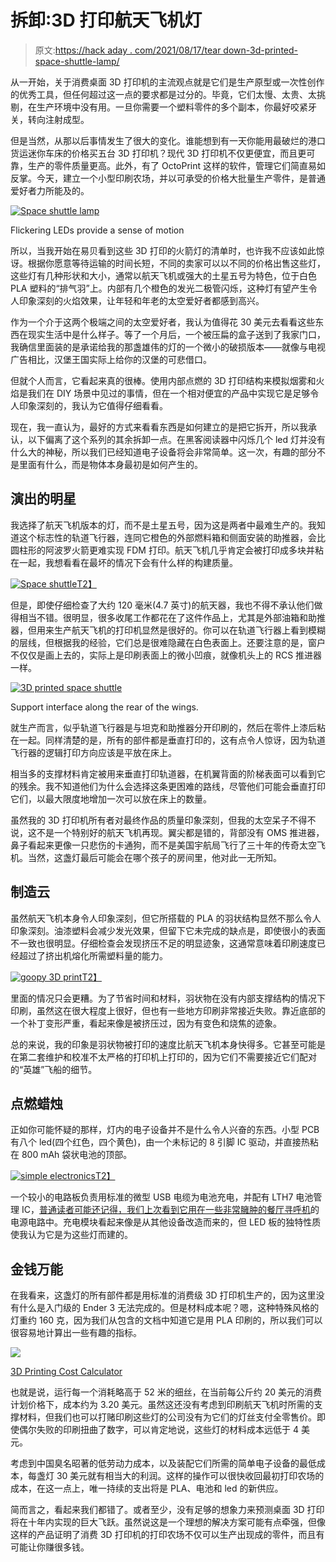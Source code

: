 # 拆卸:3D 打印航天飞机灯

> 原文:[https://hack aday . com/2021/08/17/tear down-3d-printed-space-shuttle-lamp/](https://hackaday.com/2021/08/17/teardown-3d-printed-space-shuttle-lamp/)

从一开始，关于消费桌面 3D 打印机的主流观点就是它们是生产原型或一次性创作的优秀工具，但任何超过这一点的要求都是过分的。毕竟，它们太慢、太贵、太挑剔，在生产环境中没有用。一旦你需要一个塑料零件的多个副本，你最好咬紧牙关，转向注射成型。

但是当然，从那以后事情发生了很大的变化。谁能想到有一天你能用最破烂的港口货运迷你车床的价格买五台 3D 打印机？现代 3D 打印机不仅更便宜，而且更可靠，生产的零件质量更高。此外，有了 OctoPrint 这样的软件，管理它们简直易如反掌。今天，建立一个小型印刷农场，并以可承受的价格大批量生产零件，是普通爱好者力所能及的。

[![Space shuttle lamp](../Images/22a7b641a43e4c049145ab4f15a10355.png)](https://hackaday.com/wp-content/uploads/2021/07/shuttlelamp_flame.jpg)

Flickering LEDs provide a sense of motion

所以，当我开始在易贝看到这些 3D 打印的火箭灯的清单时，也许我不应该如此惊讶。根据你愿意等待运输的时间长短，不同的卖家可以以不同的价格出售这些灯，这些灯有几种形状和大小，通常以航天飞机或强大的土星五号为特色，位于白色 PLA 塑料的“排气羽”上。内部有几个橙色的发光二极管闪烁，这种灯有望产生令人印象深刻的火焰效果，让年轻和年老的太空爱好者都感到高兴。

作为一个介于这两个极端之间的太空爱好者，我认为值得花 30 美元去看看这些东西在现实生活中是什么样子。等了一个月后，一个被压扁的盒子送到了我家门口，我确信里面装的是承诺给我的那盏雄伟的灯的一个微小的破损版本——就像与电视广告相比，汉堡王国实际上给你的汉堡的可悲借口。

但就个人而言，它看起来真的很棒。使用内部点燃的 3D 打印结构来模拟烟雾和火焰是我们在 DIY 场景中见过的事情，但在一个相对便宜的产品中实现它是足够令人印象深刻的，我认为它值得仔细看看。

现在，我一直认为，最好的方式来看看东西是如何建立的是把它拆开，所以我承认，以下偏离了这个系列的其余拆卸一点。在黑客阅读器中闪烁几个 led 灯并没有什么大的神秘，所以我们已经知道电子设备将会非常简单。这一次，有趣的部分不是里面有什么，而是物体本身最初是如何产生的。

## 演出的明星

我选择了航天飞机版本的灯，而不是土星五号，因为这是两者中最难生产的。我知道这个标志性的轨道飞行器，连同它橙色的外部燃料箱和侧面安装的助推器，会比圆柱形的阿波罗火箭更难实现 FDM 打印。航天飞机几乎肯定会被打印成多块并粘在一起，我想看看在最坏的情况下会有什么样的构建质量。

[![Space shuttle](../Images/14be0536e3f952784bbe2d1a43fc62db.png)T2】](https://hackaday.com/wp-content/uploads/2021/07/shuttlelamp_orbiter1.jpg)

但是，即使仔细检查了大约 120 毫米(4.7 英寸)的航天器，我也不得不承认他们做得相当不错。很明显，很多收尾工作都花在了这件作品上，尤其是外部油箱和助推器，但用来生产航天飞机的打印机显然是很好的。你可以在轨道飞行器上看到模糊的层线，但根据我的经验，它们总是很难隐藏在白色表面上。还要注意的是，窗户不仅仅是画上去的，实际上是印刷表面上的微小凹痕，就像机头上的 RCS 推进器一样。

[![3D printed space shuttle](../Images/5f384b23756fe06e215a44abb08dce5d.png)](https://hackaday.com/wp-content/uploads/2021/07/shuttlelamp_orbiter2.jpg)

Support interface along the rear of the wings.

就生产而言，似乎轨道飞行器是与坦克和助推器分开印刷的，然后在零件上漆后粘在一起。同样清楚的是，所有的部件都是垂直打印的，这有点令人惊讶，因为轨道飞行器的逻辑打印方向应该是平放在床上。

相当多的支撑材料肯定被用来垂直打印轨道器，在机翼背面的阶梯表面可以看到它的残余。我不知道他们为什么会选择这条更困难的路线，尽管他们可能会垂直打印它们，以最大限度地增加一次可以放在床上的数量。

虽然我的 3D 打印机所有者对最终作品的质量印象深刻，但我的太空呆子不得不说，这不是一个特别好的航天飞机再现。翼尖都是错的，背部没有 OMS 推进器，鼻子看起来更像一只悲伤的卡通狗，而不是美国宇航局飞行了三十年的传奇太空飞机。当然，这盏灯最后可能会在哪个孩子的房间里，他对此一无所知。

## 制造云

虽然航天飞机本身令人印象深刻，但它所搭载的 PLA 的羽状结构显然不那么令人印象深刻。油漆塑料会减少发光效果，但留下它未完成的缺点是，即使很小的表面不一致也很明显。仔细检查会发现挤压不足的明显迹象，这通常意味着印刷速度已经超过了挤出机熔化所需塑料量的能力。

[![goopy 3D print](../Images/2d4bba00401b9beb55c2da1d55eec7a1.png)T2】](https://hackaday.com/wp-content/uploads/2021/07/shuttlelamp_printdefect.jpg)

里面的情况只会更糟。为了节省时间和材料，羽状物在没有内部支撑结构的情况下印刷，虽然这在很大程度上很好，但也有一些地方印刷非常接近失败。靠近底部的一个补丁变形严重，看起来像是被挤压过，因为有变色和烧焦的迹象。

总的来说，我的印象是羽状物被打印的速度比航天飞机本身快得多。它甚至可能是在第二套维护和校准不太严格的打印机上打印的，因为它们不需要接近它们配对的“英雄”飞船的细节。

## 点燃蜡烛

正如你可能怀疑的那样，灯内的电子设备并不是什么令人兴奋的东西。小型 PCB 有八个 led(四个红色，四个黄色)，由一个未标记的 8 引脚 IC 驱动，并直接热粘在 800 mAh 袋状电池的顶部。

[![simple electronics](../Images/eb981195e8a6b2c6b6752a588968a612.png)T2】](https://hackaday.com/wp-content/uploads/2021/07/shuttlelamp_electronics.jpg)

一个较小的电路板负责用标准的微型 USB 电缆为电池充电，并配有 LTH7 电池管理 IC，[普通读者可能还记得，我们上次看到它用在一些非常臃肿的餐厅寻呼机](https://hackaday.com/2019/07/30/teardown-catel-ctp300-restaurant-pager/)的电源电路中。充电模块看起来像是从其他设备改造而来的，但 LED 板的独特性质使我认为它是为这些灯而建的。

## 金钱万能

在我看来，这盏灯的所有部件都是用标准的消费级 3D 打印机生产的，因为这里没有什么是入门级的 Ender 3 无法完成的。但是材料成本呢？嗯，这种特殊风格的灯重约 160 克，因为我们从包含的文档中知道它是用 PLA 印刷的，所以我们可以很容易地计算出一些有趣的指标。

[![](../Images/54af7bbe354bbaaf688a1c35fe7501b6.png)](https://hackaday.com/wp-content/uploads/2021/07/shuttlelamp_filament.png)

[3D Printing Cost Calculator](https://www.omnicalculator.com/other/3d-printing)

也就是说，运行每一个消耗略高于 52 米的细丝，在当前每公斤约 20 美元的消费计划价格下，成本约为 3.20 美元。虽然这还没有考虑到印刷航天飞机时所需的支撑材料，但我们也可以打赌印刷这些灯的公司没有为它们的灯丝支付全零售价。即使偶尔失败的印刷扭曲了数字，可以肯定地说，这些灯的材料成本远低于 4 美元。

考虑到中国臭名昭著的低劳动力成本，以及装配它们所需的简单电子设备的最低成本，每盏灯 30 美元就有相当大的利润。这样的操作可以很快收回最初打印农场的成本，在这一点上，唯一持续的支出将是 PLA、电池和 led 的新供应。

简而言之，看起来我们都错了。或者至少，没有足够的想象力来预测桌面 3D 打印将在十年内实现的巨大飞跃。虽然说这是一个理想的解决方案可能有点牵强，但像这样的产品证明了消费 3D 打印机的打印农场不仅可以生产出现成的零件，而且有可能让你赚很多钱。